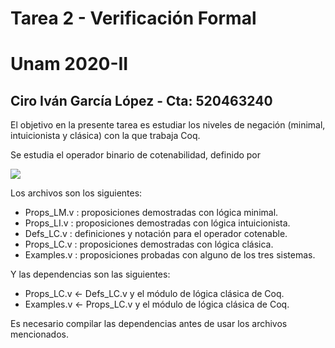 # Tarea 2 - Verificación Formal 
# Unam 2020-II
## Ciro Iván García López - Cta: 520463240

El objetivo en la presente tarea es estudiar los niveles de negación (minimal, intuicionista y clásica) con la que trabaja Coq. 

Se estudia el operador binario de cotenabilidad, definido por 

<img src="https://render.githubusercontent.com/render/math?math=A \circ B := \neg (A \to \neg B)">





Los archivos son los siguientes: 
- Props_LM.v : proposiciones demostradas con lógica minimal. 
- Props_LI.v : proposiciones demostradas con lógica intuicionista. 
- Defs_LC.v : definiciones y notación para el operador cotenable.
- Props_LC.v : proposiciones demostradas con lógica clásica.
- Examples.v : proposiciones probadas con alguno de los tres sistemas. 

Y las dependencias son las siguientes: 

- Props_LC.v <- Defs_LC.v y el módulo de lógica clásica de Coq. 
- Examples.v <- Props_LC.v y el módulo de lógica clásica de Coq.

Es necesario compilar las dependencias antes de usar los archivos mencionados.



